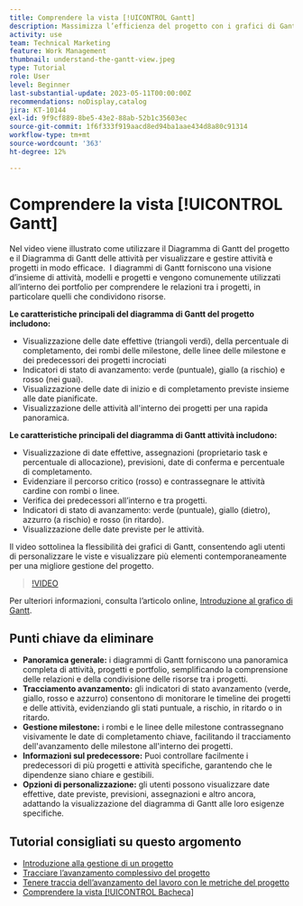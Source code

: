 ```yaml
---
title: Comprendere la vista [!UICONTROL Gantt]
description: Massimizza l’efficienza del progetto con i grafici di Gantt, che offrono viste d’insieme, monitoraggio dell’avanzamento, gestione delle milestone, approfondimenti sui predecessori e opzioni personalizzabili per semplificare la gestione delle attività e delle risorse.
activity: use
team: Technical Marketing
feature: Work Management
thumbnail: understand-the-gantt-view.jpeg
type: Tutorial
role: User
level: Beginner
last-substantial-update: 2023-05-11T00:00:00Z
recommendations: noDisplay,catalog
jira: KT-10144
exl-id: 9f9cf889-8be5-43e2-88ab-52b1c35603ec
source-git-commit: 1f6f333f919aacd8ed94ba1aae434d8a80c91314
workflow-type: tm+mt
source-wordcount: '363'
ht-degree: 12%

---
```


# Comprendere la vista [!UICONTROL Gantt]

Nel video viene illustrato come utilizzare il Diagramma di Gantt del progetto e il Diagramma di Gantt delle attività per visualizzare e gestire attività e progetti in modo efficace. &#x200B; I diagrammi di Gantt forniscono una visione d’insieme di attività, modelli e progetti e vengono comunemente utilizzati all’interno dei portfolio per comprendere le relazioni tra i progetti, in particolare quelli che condividono risorse. &#x200B;

**Le caratteristiche principali del diagramma di Gantt del progetto includono:**

* Visualizzazione delle date effettive (triangoli verdi), della percentuale di completamento, dei rombi delle milestone, delle linee delle milestone e dei predecessori dei progetti incrociati&#x200B;
* Indicatori di stato di avanzamento: verde (puntuale), giallo (a rischio) e rosso (nei guai).
* Visualizzazione delle date di inizio e di completamento previste insieme alle date pianificate.
* Visualizzazione delle attività all&#39;interno dei progetti per una rapida panoramica.

**Le caratteristiche principali del diagramma di Gantt attività includono:**

* Visualizzazione di date effettive, assegnazioni (proprietario task e percentuale di allocazione), previsioni, date di conferma e percentuale di completamento.
* Evidenziare il percorso critico (rosso) e contrassegnare le attività cardine con rombi o linee.
* Verifica dei predecessori all’interno e tra progetti.&#x200B;
* Indicatori di stato di avanzamento: verde (puntuale), giallo (dietro), azzurro (a rischio) e rosso (in ritardo).
* Visualizzazione delle date previste per le attività.

Il video sottolinea la flessibilità dei grafici di Gantt, consentendo agli utenti di personalizzare le viste e visualizzare più elementi contemporaneamente per una migliore gestione del progetto.

>[!VIDEO](https://video.tv.adobe.com/v/3448014/?quality=12&learn=on&enablevpops&captions=ita)

Per ulteriori informazioni, consulta l’articolo online, [Introduzione al grafico di Gantt](https://experienceleague.adobe.com/docs/workfront/using/manage-work/the-gantt-chart/gantt-chart-overview/get-started-with-gantt.html?lang=it).

## Punti chiave da eliminare

* **Panoramica generale:** i diagrammi di Gantt forniscono una panoramica completa di attività, progetti e portfolio, semplificando la comprensione delle relazioni e della condivisione delle risorse tra i progetti. &#x200B;
* **Tracciamento avanzamento:** gli indicatori di stato avanzamento (verde, giallo, rosso e azzurro) consentono di monitorare le timeline dei progetti e delle attività, evidenziando gli stati puntuale, a rischio, in ritardo o in ritardo. &#x200B;
* **Gestione milestone:** i rombi e le linee delle milestone contrassegnano visivamente le date di completamento chiave, facilitando il tracciamento dell&#39;avanzamento delle milestone all&#39;interno dei progetti. &#x200B;
* **Informazioni sul predecessore:** Puoi controllare facilmente i predecessori di più progetti e attività specifiche, garantendo che le dipendenze siano chiare e gestibili. &#x200B;
* **Opzioni di personalizzazione:** gli utenti possono visualizzare date effettive, date previste, previsioni, assegnazioni e altro ancora, adattando la visualizzazione del diagramma di Gantt alle loro esigenze specifiche.


## Tutorial consigliati su questo argomento

* [Introduzione alla gestione di un progetto](/help/manage-work/projects/getting-started-manage-a-project.md)
* [Tracciare l’avanzamento complessivo del progetto](/help/manage-work/projects/track-overall-project-progress.md)
* [Tenere traccia dell’avanzamento del lavoro con le metriche del progetto](/help/manage-work/projects/track-work-progress-with-project-metrics.md)
* [Comprendere la vista [!UICONTROL Bacheca]](/help/manage-work/projects/understand-the-board-view.md)
